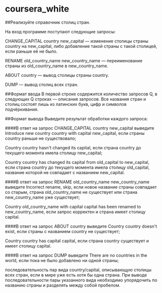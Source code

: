 # coursera_white

##Реализуйте справочник столиц стран.

На вход программе поступают следующие запросы:

CHANGE_CAPITAL country new_capital — изменение столицы страны country на new_capital, либо добавление такой страны с такой столицей, если раньше её не было.

RENAME old_country_name new_country_name — переименование страны из old_country_name в new_country_name.

ABOUT country — вывод столицы страны country.

DUMP — вывод столиц всех стран.

##Формат ввода
В первой строке содержится количество запросов Q, в следующих Q строках — описания запросов. Все названия стран и столиц состоят лишь из латинских букв, цифр и символов подчёркивания.

##Формат вывода
Выведите результат обработки каждого запроса:

####В ответ на запрос CHANGE_CAPITAL country new_capital выведите
Introduce new country country with capital new_capital, если страны country раньше не существовало;

Country country hasn't changed its capital, если страна country до текущего момента имела столицу new_capital;

Country country has changed its capital from old_capital to new_capital, если страна country до текущего момента имела столицу old_capital, название которой не совпадает с названием new_capital.

####В ответ на запрос RENAME old_country_name new_country_name выведите
Incorrect rename, skip, если новое название страны совпадает со старым, страна old_country_name не существует или страна new_country_name уже существует;

Country old_country_name with capital capital has been renamed to new_country_name, если запрос корректен и страна имеет столицу capital.

####В ответ на запрос ABOUT country выведите
Country country doesn't exist, если страны с названием country не существует;

Country country has capital capital, если страна country существует и имеет столицу capital.

####В ответ на запрос DUMP выведите
There are no countries in the world, если пока не было добавлено ни одной страны;

последовательность пар вида country/capital, описывающую столицы всех стран, если в мире уже есть хотя бы одна страна. При выводе последовательности пары указанного вида необходимо упорядочить по названию страны и разделять между собой пробелом.